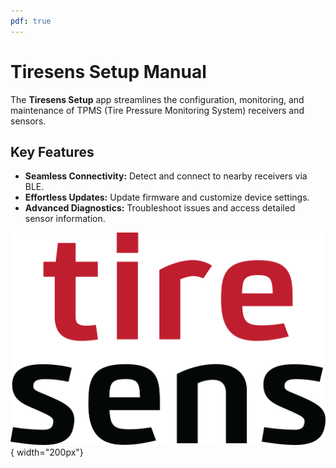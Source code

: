 ```yaml
---
pdf: true
---
```

<!-- markdownlint-disable no-inline-html -->

# Tiresens Setup Manual

The **Tiresens Setup** app streamlines the configuration, monitoring, and maintenance of TPMS (Tire Pressure Monitoring System) receivers and sensors.

## Key Features

- **Seamless Connectivity:** Detect and connect to nearby receivers via BLE.
- **Effortless Updates:** Update firmware and customize device settings.
- **Advanced Diagnostics:** Troubleshoot issues and access detailed sensor information.

![App Screenshot](images/tiresens_sq.png){ width="200px"}

<span class="page-break"></span>
